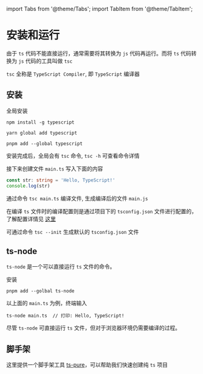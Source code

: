 import Tabs from '@theme/Tabs';
import TabItem from '@theme/TabItem';

# 安装和运行

由于 `ts` 代码不能直接运行，通常需要将其转换为 `js` 代码再运行。而将 `ts` 代码转换为 `js` 代码的工具叫做 `tsc`

`tsc` 全称是 `TypeScript Compiler`, 即 `TypeScript` 编译器

## 安装

全局安装

<Tabs>
<TabItem value="npm" label="npm" default>

```shell
npm install -g typescript
```

</TabItem>
<TabItem value="yarn" label="yarn">

```shell
yarn global add typescript
```

</TabItem>
<TabItem value="pnpm" label="pnpm (recommend)">

```shell
pnpm add --global typescript
```

</TabItem>
</Tabs>

安装完成后，全局会有 `tsc` 命令, `tsc -h` 可查看命令详情

接下来创建文件 `main.ts` 写入下面的内容

```ts
const str: string = 'Hello, TypeScript!'
console.log(str)
```

通过命令 `tsc main.ts` 编译文件, 生成编译后的文件 `main.js`

在编译 `ts` 文件时的编译配置则是通过项目下的 `tsconfig.json` 文件进行配置的，了解配置详情见 [这里](./tsconfig)

可通过命令 `tsc --init` 生成默认的 `tsconfig.json` 文件

## ts-node

`ts-node` 是一个可以直接运行 `ts` 文件的命令。

安装

```shell
pnpm add --golbal ts-node
```

以上面的 `main.ts` 为例，终端输入

```shell
ts-node main.ts  // 打印: Hello, TypeScript!
```

尽管 `ts-node` 可直接运行 `ts` 文件，但对于浏览器环境仍需要编译的过程。

## 脚手架

这里提供一个脚手架工具 [ts-pure](https://github.com/lybenson/ts-pure)，可以帮助我们快速创建纯 `ts` 项目
